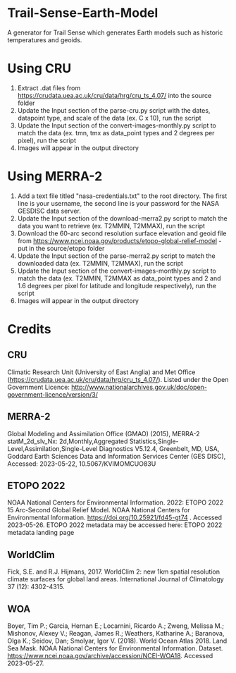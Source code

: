 # Trail-Sense-Earth-Model
A generator for Trail Sense which generates Earth models such as historic temperatures and geoids.

# Using CRU
1. Extract .dat files from https://crudata.uea.ac.uk/cru/data/hrg/cru_ts_4.07/ into the source folder
2. Update the Input section of the parse-cru.py script with the dates, datapoint type, and scale of the data (ex. C x 10), run the script
3. Update the Input section of the convert-images-monthly.py script to match the data (ex. tmn, tmx as data_point types and 2 degrees per pixel), run the script
4. Images will appear in the output directory

# Using MERRA-2
1. Add a text file titled "nasa-credentials.txt" to the root directory. The first line is your username, the second line is your password for the NASA GESDISC data server.
2. Update the Input section of the download-merra2.py script to match the data you want to retrieve (ex. T2MMIN, T2MMAX), run the script
3. Download the 60-arc second resolution surface elevation and geoid file from https://www.ncei.noaa.gov/products/etopo-global-relief-model - put in the source/etopo folder
4. Update the Input section of the parse-merra2.py script to match the downloaded data (ex. T2MMIN, T2MMAX), run the script
5. Update the Input section of the convert-images-monthly.py script to match the data (ex. T2MMIN, T2MMAX as data_point types and 2 and 1.6 degrees per pixel for latitude and longitude respectively), run the script
6. Images will appear in the output directory

# Credits
## CRU
Climatic Research Unit (University of East Anglia) and Met Office (https://crudata.uea.ac.uk/cru/data/hrg/cru_ts_4.07/). Listed under the Open Government Licence: http://www.nationalarchives.gov.uk/doc/open-government-licence/version/3/

## MERRA-2
Global Modeling and Assimilation Office (GMAO) (2015), MERRA-2 statM_2d_slv_Nx: 2d,Monthly,Aggregated Statistics,Single-Level,Assimilation,Single-Level Diagnostics V5.12.4, Greenbelt, MD, USA, Goddard Earth Sciences Data and Information Services Center (GES DISC), Accessed: 2023-05-22, 10.5067/KVIMOMCUO83U

## ETOPO 2022
NOAA National Centers for Environmental Information. 2022: ETOPO 2022 15 Arc-Second
Global Relief Model. NOAA National Centers for Environmental Information.
https://doi.org/10.25921/fd45-gt74 . Accessed 2023-05-26.
ETOPO 2022 metadata may be accessed here: ETOPO 2022 metadata landing page

## WorldClim
Fick, S.E. and R.J. Hijmans, 2017. WorldClim 2: new 1km spatial resolution climate surfaces for global land areas. International Journal of Climatology 37 (12): 4302-4315.

## WOA
Boyer, Tim P.; Garcia, Hernan E.; Locarnini, Ricardo A.; Zweng, Melissa M.; Mishonov, Alexey V.; Reagan, James R.; Weathers, Katharine A.; Baranova, Olga K.; Seidov, Dan; Smolyar, Igor V. (2018). World Ocean Atlas 2018. Land Sea Mask. NOAA National Centers for Environmental Information. Dataset. https://www.ncei.noaa.gov/archive/accession/NCEI-WOA18. Accessed 2023-05-27.
